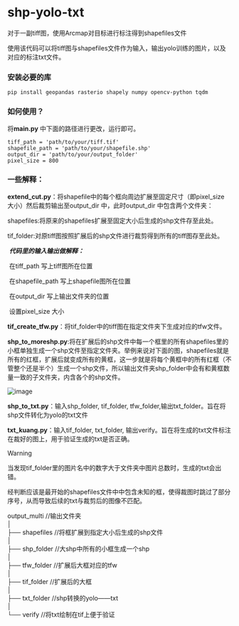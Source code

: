 # shp-yolo-txt

对于一副tiff图，使用Arcmap对目标进行标注得到shapefiles文件

使用该代码可以将tiff图与shapefiles文件作为输入，输出yolo训练的图片，以及对应的标注txt文件。

### 安装必要的库

```
pip install geopandas rasterio shapely numpy opencv-python tqdm
```

### 如何使用？

将**main.py** 中下面的路径进行更改，运行即可。

```
tiff_path = 'path/to/your/tiff.tif'
shapefile_path = 'path/to/your/shapefile.shp'
output_dir = 'path/to/your/output_folder'
pixel_size = 800
```



### 一些解释：

**extend_cut.py**：将shapefile中的每个框向周边扩展至固定尺寸（即pixel_size 大小）然后裁剪输出至output_dir 中，此时output_dir 中包含两个文件夹：

​	shapefiles:将原来的shapefiles扩展至固定大小后生成的shp文件存至此处。

​	tif_folder:对原tiff图按照扩展后的shp文件进行裁剪得到所有的tiff图存至此处。

​		***代码里的输入输出做解释：***

​				在tiff_path 写上tiff图所在位置

​				在shapefile_path 写上shapefile图所在位置

​				在output_dir 写上输出文件夹的位置

​				设置pixel_size 大小



**tif_create_tfw.py**：将tif_folder中的tiff图在指定文件夹下生成对应的tfw文件。

**shp_to_moreshp.py**:将在扩展后的shp文件中每一个框里的所有shapefiles里的小框单独生成一个shp文件至指定文件夹。举例来说对下面的图，shapefiles就是所有的红框，扩展后就变成所有的黄框，这一步就是将每个黄框中的所有红框（不管整个还是半个）生成一个shp文件，所以输出文件夹shp_folder中会有和黄框数量一致的子文件夹，内含各个的shp文件。

![image](https://github.com/user-attachments/assets/1d91766d-c963-43d1-aa16-b8a3eb0d1240)

**shp_to_txt.py**：输入shp_folder, tif_folder, tfw_folder,输出txt_folder。旨在将shp文件转化为yolo的txt文件

**txt_kuang.py**：输入tif_folder, txt_folder, 输出verify。旨在将生成的txt文件标注在裁好的图上，用于验证生成的txt是否正确。

> [!WARNING]
>
> 当发现tif_folder里的图片名中的数字大于文件夹中图片总数时，生成的txt会出错。
>
> 经判断应该是最开始的shapefiles文件中中包含未知的框，使得裁图时跳过了部分序号，从而导致后续的txt与裁剪后的图像不匹配。


output_multi	//输出文件夹<br/>
│<br/>
├── shapefiles	//将框扩展到指定大小后生成的shp文件<br/>
│<br/>
├── shp_folder	//大shp中所有的小框生成一个shp<br/>
│<br/>
├── tfw_folder	//扩展后大框对应的tfw<br/>
│<br/>
├── tif_folder	//扩展后的大框<br/>
│<br/>
├── txt_folder	//shp转换的yolo——txt<br/>
│<br/>
└── verify		//将txt绘制在tif上便于验证<br/>
